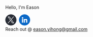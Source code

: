 Hello, I'm Eason

[<img height="35" src="./public/x.png">](https://x.com/eesuhn)&nbsp;
[<img height="35" src="./public/linkedin.png">](https://www.linkedin.com/in/eason-lim/) <br>
Reach out @ [eason.yihong@gmail.com](mailto:eason.yihong@gmail.com)
